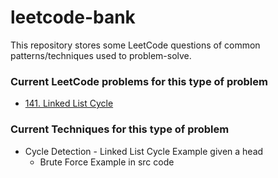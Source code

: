 # leetcode-bank
This repository stores some LeetCode questions of common patterns/techniques used to problem-solve.

### Current LeetCode problems for this type of problem
- [141. Linked List Cycle](https://leetcode.com/problems/linked-list-cycle/)

### Current Techniques for this type of problem
- Cycle Detection - Linked List Cycle Example given a head
  - Brute Force Example in src code